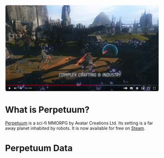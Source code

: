 [![Perpetuum - Launch Trailer](perpetuum-launch-trailer.jpeg)](https://www.youtube.com/watch?v=9E2u062Zxzk)

# What is Perpetuum?

[Perpetuum](http://www.perpetuum-online.com/) is a sci-fi MMORPG by Avatar Creations Ltd. Its setting is a far away planet inhabited by robots. It is now available for free on [Steam](https://store.steampowered.com/app/223410/Perpetuum).

# Perpetuum Data
